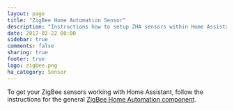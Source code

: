 ```yaml
---
layout: page
title: "ZigBee Home Automation Sensor"
description: "Instructions how to setup ZHA sensors within Home Assistant."
date: 2017-02-22 00:00
sidebar: true
comments: false
sharing: true
footer: true
logo: zigbee.png
ha_category: Sensor
---
```


To get your ZigBee sensors working with Home Assistant, follow the
instructions for the general [ZigBee Home Automation
component](/components/zha/).
